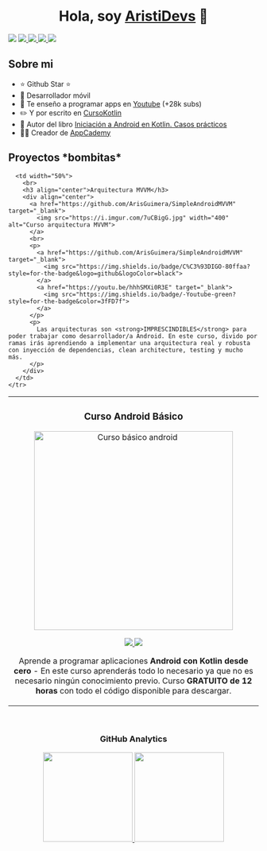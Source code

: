 <!DOCTYPE html>
<html>
<head>
  <meta charset="UTF-8">
  <title>Mi página personal</title>
  <style>
    .rectangulo {
      display: inline-block;
      padding: 10px;
      margin: 10px;
      color: white;
      font-weight: bold;
      text-align: center;
    }
    .rojo { background-color: red; }
    .verde { background-color: green; }
    .azul { background-color: blue; }
    .amarillo { background-color: yellow; }
    .naranja { background-color: orange; }
    .morado { background-color: purple; }
  </style>
</head>
<body>
  <div align="center">
    <h1 align="center">Hola, soy <a href="https://aristi.dev">AristiDevs</a> 👋</h1>
  </div>
  <img src="https://i.imgur.com/weNbhGZ.png">

  <a href="https://youtube.com/aristidevs?sub_confirmation=1">
    <img src="https://img.shields.io/youtube/channel/subscribers/UCIjEgHA1vatSR2K4rfcdNRg?style=social">
  </a>
  <a href="https://www.twitch.tv/aristidevs">
    <img src="https://img.shields.io/twitch/status/aristidevs?style=social">
  </a>
  <a href="https://github.com/ArisGuimera">
    <img src="https://img.shields.io/github/followers/arisguimera?style=social">
  </a>
  <img src="https://discordapp.com/api/guilds/807719549075980308/widget.png?style=shield">

  <h2>Sobre mi</h2>

  <ul>
    <li>⭐ Github Star ⭐</li>
    <li>📲 Desarrollador móvil</li>
    <li>🎥 Te enseño a programar apps en <a href="https://youtube.com/aristidevs?sub_confirmation=1">Youtube</a> (+28k subs)</li>
    <li>✏️ Y por escrito en <a href="https://cursokotlin.com">CursoKotlin</a></li>
    <li>📗 Autor del libro <a href="https://www.paraninfo.es/catalogo/9788428340922/iniciacion-a-android-en-kotlin--casos-practicos">Iniciación a Android en Kotlin. Casos prácticos</a></li>
    <li>🧑‍🏫 Creador de <a href="https://appcademy.dev">AppCademy</a></li>
  </ul>

  <h2>Proyectos *bombitas*</h2>

  <table>
    <tr>
      <td width="50%">
        <h3 align="center">Curso Android Básico</h3>
        <div align="center">
          <a href="https://github.com/ArisGuimera/Android-Expert" target="_blank">
            <img src="https://i.imgur.com/Jji0CIE.jpg" width="400" alt="Curso básico android">
          </a>
          <p>
            <a href="https://github.com/ArisGuimera/Android-Expert" target="_blank">
              <img src="https://img.shields.io/badge/CÓDIGO-ff9?style=for-the-badge&logo=github&logoColor=black">
            </a>
            <a href="https://youtu.be/vJapzH_46a8" target="_blank">
              <img src="https://img.shields.io/badge/-Youtube-green?style=for-the-badge&color=fbfc40">
            </a>
          </p>
          <p>
            Aprende a programar aplicaciones <strong>Android con Kotlin desde cero</strong> - En este curso aprenderás todo lo necesario ya que no es necesario ningún conocimiento previo. Curso <strong>GRATUITO de 12 horas</strong> con todo el código disponible para descargar.
          </p>
        </div>
      </td>

      <td width="50%">
        <br>
        <h3 align="center">Arquitectura MVVM</h3>
        <div align="center">
          <a href="https://github.com/ArisGuimera/SimpleAndroidMVVM" target="_blank">
            <img src="https://i.imgur.com/7uCBigG.jpg" width="400" alt="Curso arquitectura MVVM">
          </a>
          <br>
          <p>
            <a href="https://github.com/ArisGuimera/SimpleAndroidMVVM" target="_blank">
              <img src="https://img.shields.io/badge/C%C3%93DIGO-80ffaa?style=for-the-badge&logo=github&logoColor=black">
            </a>
            <a href="https://youtu.be/hhhSMXi0R3E" target="_blank">
              <img src="https://img.shields.io/badge/-Youtube-green?style=for-the-badge&color=3fFD7f">
            </a>
          </p>
          <p>
            Las arquitecturas son <strong>IMPRESCINDIBLES</strong> para poder trabajar como desarrollador/a Android. En este curso, divido por ramas irás aprendiendo a implementar una arquitectura real y robusta con inyección de dependencias, clean architecture, testing y mucho más.
          </p>
        </div>
      </td>
    </tr>
  </table>

  <br>

  <h3 align="center">GitHub Analytics</h3>
  <p align="center">
    <a href="https://github.com/ArisGuimera">
      <img height="180em" src="https://github-readme-stats-eight-theta.vercel.app/api?username=ArisGuimera&show_icons=true&theme=algolia&include_all_commits=true&count_private=true"/>
      <img height="180em" src="https://github-readme-stats-eight-theta.vercel.app/api/top-langs/?username=ArisGuimera&layout=compact&langs_count=8&theme=algolia"/>
    </a>
  </p>
</body>
</html>
